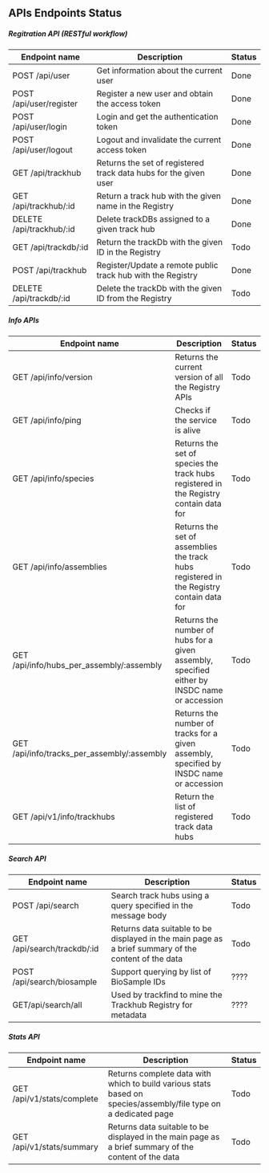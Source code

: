 ## APIs Endpoints Status

##### Regitration API (RESTful workflow)

| Endpoint name                   | Description                                                | Status      |
| ------------------------------- | ---------------------------------------------------------- | ----------- |
| POST /api/user                  | Get information about the current user                     | Done        |
| POST /api/user/register         | Register a new user and obtain the access token            | Done        |
| POST /api/user/login            | Login and get the authentication token                     | Done        |
| POST /api/user/logout           | Logout and invalidate the current access token             | Done        |
| GET /api/trackhub               | Returns the set of registered track data hubs for the given user| Done   |
| GET /api/trackhub/:id           | Return a track hub with the given name in the Registry     | Done        |
| DELETE /api/trackhub/:id        | Delete trackDBs assigned to a given track hub              | Done        |
| GET /api/trackdb/:id            | Return the trackDb with the given ID in the Registry       | Todo        |
| POST /api/trackhub              | Register/Update a remote public track hub with the Registry| Done        |
| DELETE /api/trackdb/:id         | Delete the trackDb with the given ID from the Registry     | Todo        |


##### Info APIs

| Endpoint name                              | Description                                                | Status      |
| ------------------------------------------ | ---------------------------------------------------------- | ----------- |
| GET /api/info/version                      | Returns the current version of all the Registry APIs       | Todo        |
| GET /api/info/ping	                     | Checks if the service is alive                             | Todo        |
| GET /api/info/species	                     | Returns the set of species the track hubs registered in the Registry contain data for| Todo       |
| GET /api/info/assemblies	                 | Returns the set of assemblies the track hubs registered in the Registry contain data for| Todo    |
| GET /api/info/hubs_per_assembly/:assembly  | Returns the number of hubs for a given assembly, specified either by INSDC name or accession| Todo|
| GET /api/info/tracks_per_assembly/:assembly| Returns the number of tracks for a given assembly, specified by INSDC name or accession     | Todo|
| GET /api/v1/info/trackhubs                 | Return the list of registered track data hubs              | Todo        |

##### Search API

| Endpoint name                     | Description                                                    | Status      |
| --------------------------------- | -------------------------------------------------------------- | ----------- |
| POST /api/search                  | Search track hubs using a query specified in the message body  | Todo        |
| GET /api/search/trackdb/:id       | Returns data suitable to be displayed in the main page as a brief summary of the content of the data| Todo|
| POST /api/search/biosample        | Support querying by list of BioSample IDs                      | ????        |
| GET/api/search/all                | Used by trackfind to mine the Trackhub Registry for metadata   | ????        |

##### Stats API

| Endpoint name                | Description                                                                                                      | Status      |
| ---------------------------- | ---------------------------------------------------------------------------------------------------------------- | ----------- |
| GET /api/v1/stats/complete   | Returns complete data with which to build various stats based on species/assembly/file type on a dedicated page  | Todo        |
| GET /api/v1/stats/summary    | Returns data suitable to be displayed in the main page as a brief summary of the content of the data             | Todo        |
